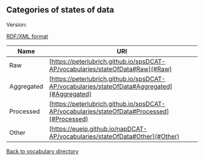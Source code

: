## Categories of states of data

Version:

[RDF/XML format](www.google.com)

Name | URI
---- | ---
<a name="Raw"></a> Raw | [https://peterlubrich.github.io/spsDCAT-AP/vocabularies/stateOfData#Raw](#Raw)
<a name="Aggregated"></a> Aggregated | [https://peterlubrich.github.io/spsDCAT-AP/vocabularies/stateOfData#Aggregated](#Aggregated)
<a name="Processed"></a> Processed | [https://peterlubrich.github.io/spsDCAT-AP/vocabularies/stateOfData#Processed](#Processed)
<a name="Other"></a> Other | [https://eueip.github.io/napDCAT-AP/vocabularies/stateOfData#Other](#Other)

[Back to vocabulary directory](https://peterlubrich.github.io/spsDCAT-AP/vocabularies/)


